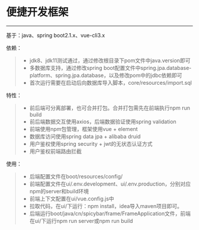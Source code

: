 # 便捷开发框架

------

基于：java、spring boot2.1.x、vue-cli3.x

依赖：
> * jdk8、jdk11测试通过，通过修改根目录下pom文件中java.version即可
> * 多数据库支持，通过修改spring boot配置文件中spring.jpa.database-platform、spring.jpa.database，以及修改pom中的jdbc依赖即可
> * 首次运行需要在启动后向数据库导入脚本，core/resources/import.sql

特性：
> * 前后端可分离部署，也可合并打包。合并打包需先在前端执行npm run build
> * 前后端数据交互使用axios，后端数据验证使用spring validation
> * 前端使用npm包管理，框架使用vue + element
> * 数据库访问使用spring data jpa + alibaba druid
> * 用户鉴权使用spring security + jwt的无状态认证方式
> * 用户鉴权前端路由拦截

使用：
> * 后端配置文件在boot/resources/config/
> * 前端配置文件在ui/.env.development、ui/.env.production，分别对应npm的server和build环境
> * 前端上下文配置在ui/vue.config.js中
> * 拉取代码，在ui/下运行：npm install，idea导入maven项目即可。
> * 后端运行boot/java/cn/spicybar/frame/FrameApplication文件，前端在ui/下运行npm run server或npm run build
